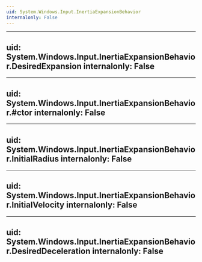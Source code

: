 ```yaml
---
uid: System.Windows.Input.InertiaExpansionBehavior
internalonly: False
---
```


---
uid: System.Windows.Input.InertiaExpansionBehavior.DesiredExpansion
internalonly: False
---

---
uid: System.Windows.Input.InertiaExpansionBehavior.#ctor
internalonly: False
---

---
uid: System.Windows.Input.InertiaExpansionBehavior.InitialRadius
internalonly: False
---

---
uid: System.Windows.Input.InertiaExpansionBehavior.InitialVelocity
internalonly: False
---

---
uid: System.Windows.Input.InertiaExpansionBehavior.DesiredDeceleration
internalonly: False
---
